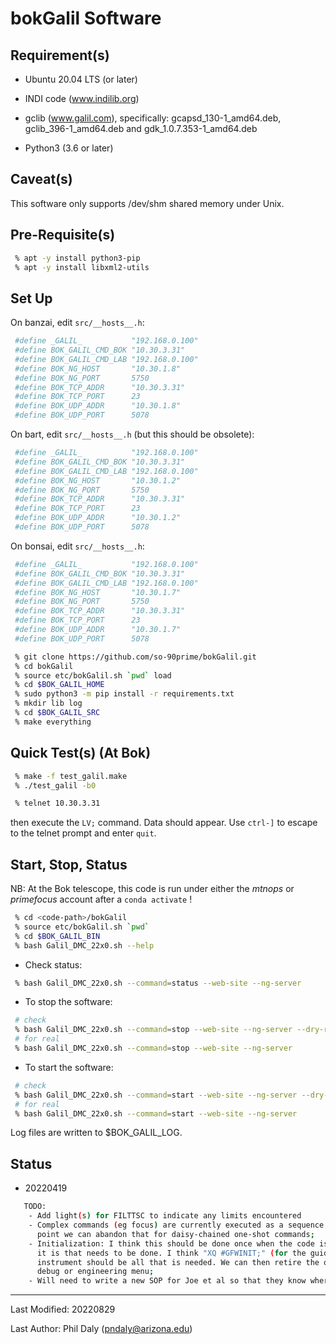# bokGalil Software

## Requirement(s)

 - Ubuntu 20.04 LTS (or later)

 - INDI code (www.indilib.org)

 - gclib (www.galil.com), specifically: gcapsd_130-1_amd64.deb, gclib_396-1_amd64.deb and gdk_1.0.7.353-1_amd64.deb

 - Python3 (3.6 or later)

## Caveat(s)

This software only supports /dev/shm shared memory under Unix.

## Pre-Requisite(s)

```bash
 % apt -y install python3-pip
 % apt -y install libxml2-utils
```

## Set Up

On banzai, edit `src/__hosts__.h`:

```bash
 #define _GALIL_           "192.168.0.100"
 #define BOK_GALIL_CMD_BOK "10.30.3.31"
 #define BOK_GALIL_CMD_LAB "192.168.0.100"
 #define BOK_NG_HOST       "10.30.1.8"
 #define BOK_NG_PORT       5750
 #define BOK_TCP_ADDR      "10.30.3.31"
 #define BOK_TCP_PORT      23
 #define BOK_UDP_ADDR      "10.30.1.8"
 #define BOK_UDP_PORT      5078
```

On bart, edit `src/__hosts__.h` (but this should be obsolete):

```bash
 #define _GALIL_           "192.168.0.100"
 #define BOK_GALIL_CMD_BOK "10.30.3.31"
 #define BOK_GALIL_CMD_LAB "192.168.0.100"
 #define BOK_NG_HOST       "10.30.1.2"
 #define BOK_NG_PORT       5750
 #define BOK_TCP_ADDR      "10.30.3.31"
 #define BOK_TCP_PORT      23
 #define BOK_UDP_ADDR      "10.30.1.2"
 #define BOK_UDP_PORT      5078
```

On bonsai, edit `src/__hosts__.h`:

```bash
 #define _GALIL_           "192.168.0.100"
 #define BOK_GALIL_CMD_BOK "10.30.3.31"
 #define BOK_GALIL_CMD_LAB "192.168.0.100"
 #define BOK_NG_HOST       "10.30.1.7"
 #define BOK_NG_PORT       5750
 #define BOK_TCP_ADDR      "10.30.3.31"
 #define BOK_TCP_PORT      23
 #define BOK_UDP_ADDR      "10.30.1.7"
 #define BOK_UDP_PORT      5078
```

```bash
 % git clone https://github.com/so-90prime/bokGalil.git
 % cd bokGalil
 % source etc/bokGalil.sh `pwd` load
 % cd $BOK_GALIL_HOME
 % sudo python3 -m pip install -r requirements.txt
 % mkdir lib log
 % cd $BOK_GALIL_SRC
 % make everything
```

## Quick Test(s) (At Bok)

```bash
 % make -f test_galil.make
 % ./test_galil -b0
```

```bash
 % telnet 10.30.3.31
```

then execute the `LV;` command. Data should appear. Use `ctrl-]` to escape to the telnet prompt and enter `quit`.


## Start, Stop, Status

NB: At the Bok telescope, this code is run under either the *mtnops* or *primefocus* account after a `conda activate` !

```bash
 % cd <code-path>/bokGalil
 % source etc/bokGalil.sh `pwd`
 % cd $BOK_GALIL_BIN
 % bash Galil_DMC_22x0.sh --help
```

 - Check status:

```bash
 % bash Galil_DMC_22x0.sh --command=status --web-site --ng-server
```

 - To stop the software:

```bash
 # check
 % bash Galil_DMC_22x0.sh --command=stop --web-site --ng-server --dry-run
 # for real
 % bash Galil_DMC_22x0.sh --command=stop --web-site --ng-server
```

 - To start the software:

```bash
 # check
 % bash Galil_DMC_22x0.sh --command=start --web-site --ng-server --dry-run
 # for real
 % bash Galil_DMC_22x0.sh --command=start --web-site --ng-server
```

Log files are written to $BOK_GALIL_LOG.

## Status

 - 20220419
```bash
   TODO:
    - Add light(s) for FILTTSC to indicate any limits encountered
    - Complex commands (eg focus) are currently executed as a sequence of "atomic" statements. At some 
      point we can abandon that for daisy-chained one-shot commands;
    - Initialization: I think this should be done once when the code is started so we need to agree what 
      it is that needs to be done. I think "XQ #GFWINIT;" (for the guider) and "XQ #FILTRD;" for the 
      instrument should be all that is needed. We can then retire the other commands or put them in a
      debug or engineering menu;
    - Will need to write a new SOP for Joe et al so that they know where the filter files are etc
```

--------------------------------------

Last Modified: 20220829

Last Author: Phil Daly (pndaly@arizona.edu)
